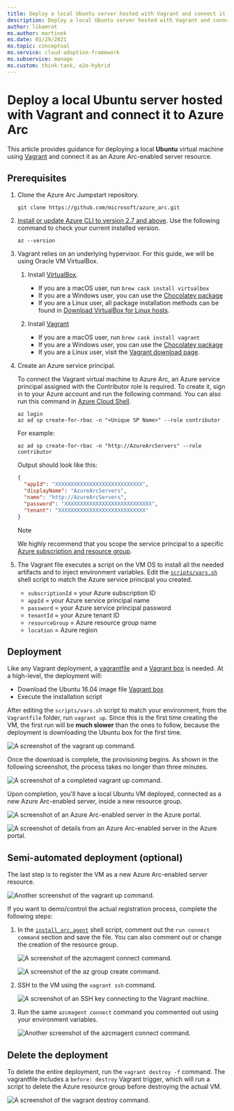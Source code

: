```yaml
---
title: Deploy a local Ubuntu server hosted with Vagrant and connect it to Azure Arc
description: Deploy a local Ubuntu server hosted with Vagrant and connect it to Azure Arc.
author: likamrat
ms.author: martinek
ms.date: 01/29/2021
ms.topic: conceptual
ms.service: cloud-adoption-framework
ms.subservice: manage
ms.custom: think-tank, e2e-hybrid
---
```


# Deploy a local Ubuntu server hosted with Vagrant and connect it to Azure Arc

This article provides guidance for deploying a local **Ubuntu** virtual machine using [Vagrant](https://www.vagrantup.com/) and connect it as an Azure Arc-enabled server resource.

## Prerequisites

1. Clone the Azure Arc Jumpstart repository.

    ```console
    git clone https://github.com/microsoft/azure_arc.git
    ```

2. [Install or update Azure CLI to version 2.7 and above](/cli/azure/install-azure-cli). Use the following command to check your current installed version.

    ```console
    az --version
    ```

3. Vagrant relies on an underlying hypervisor. For this guide, we will be using Oracle VM VirtualBox.

    1. Install [VirtualBox](https://www.virtualbox.org/wiki/Downloads).

        - If you are a macOS user, run `brew cask install virtualbox`
        - If you are a Windows user, you can use the [Chocolatey package](https://community.chocolatey.org/packages/virtualbox)
        - If you are a Linux user, all package installation methods can be found in [Download VirtualBox for Linux hosts](https://www.virtualbox.org/wiki/Linux_Downloads).

    2. Install [Vagrant](https://www.vagrantup.com/docs/installation)

        - If you are a macOS user, run `brew cask install vagrant`
        - If you are a Windows user, you can use the [Chocolatey package](https://community.chocolatey.org/packages/vagrant)
        - If you are a Linux user, visit the [Vagrant download page](https://www.vagrantup.com/downloads).

4. Create an Azure service principal.

    To connect the Vagrant virtual machine to Azure Arc, an Azure service principal assigned with the Contributor role is required. To create it, sign in to your Azure account and run the following command. You can also run this command in [Azure Cloud Shell](https://shell.azure.com/).

    ```console
    az login
    az ad sp create-for-rbac -n "<Unique SP Name>" --role contributor
    ```

    For example:

    ```console
    az ad sp create-for-rbac -n "http://AzureArcServers" --role contributor
    ```

    Output should look like this:

    ```json
    {
      "appId": "XXXXXXXXXXXXXXXXXXXXXXXXXXXX",
      "displayName": "AzureArcServers",
      "name": "http://AzureArcServers",
      "password": "XXXXXXXXXXXXXXXXXXXXXXXXXXXX",
      "tenant": "XXXXXXXXXXXXXXXXXXXXXXXXXXXX"
    }
    ```

    > [!NOTE]
    > We highly recommend that you scope the service principal to a specific [Azure subscription and resource group](/cli/azure/ad/sp).

5. The Vagrant file executes a script on the VM OS to install all the needed artifacts and to inject environment variables. Edit the [`scripts/vars.sh`](https://github.com/microsoft/azure_arc/blob/main/azure_arc_servers_jumpstart/local/vagrant/ubuntu/scripts/vars.sh) shell script to match the Azure service principal you created.

    - `subscriptionId` = your Azure subscription ID
    - `appId` = your Azure service principal name
    - `password` = your Azure service principal password
    - `tenantId` = your Azure tenant ID
    - `resourceGroup` = Azure resource group name
    - `location` = Azure region

## Deployment

Like any Vagrant deployment, a [vagrantfile](https://github.com/microsoft/azure_arc/blob/main/azure_arc_servers_jumpstart/local/vagrant/ubuntu/Vagrantfile) and a [Vagrant box](https://www.vagrantup.com/docs/boxes) is needed. At a high-level, the deployment will:

- Download the Ubuntu 16.04 image file [Vagrant box](https://app.vagrantup.com/ubuntu/boxes/xenial64)
- Execute the installation script

After editing the `scripts/vars.sh` script to match your environment, from the `Vagrantfile` folder, run `vagrant up`. Since this is the first time creating the VM, the first run will be **much slower** than the ones to follow, because the deployment is downloading the Ubuntu box for the first time.

![A screenshot of the `vagrant up` command.](./media/local-vagrant/vagrant-ubuntu-vagrant-up.png)

Once the download is complete, the provisioning begins. As shown in the following screenshot, the process takes no longer than three minutes.

![A screenshot of a completed `vagrant up` command.](./media/local-vagrant/vagrant-ubuntu-vagrant-up-complete.png)

Upon completion, you'll have a local Ubuntu VM deployed, connected as a new Azure Arc-enabled server, inside a new resource group.

![A screenshot of an Azure Arc-enabled server in the Azure portal.](./media/local-vagrant/vagrant-ubuntu-server.png)

![A screenshot of details from an Azure Arc-enabled server in the Azure portal.](./media/local-vagrant/vagrant-ubuntu-server-details.png)

## Semi-automated deployment (optional)

The last step is to register the VM as a new Azure Arc-enabled server resource.

![Another screenshot of the `vagrant up` command.](./media/local-vagrant/vagrant-ubuntu-vagrant-up-2.png)

If you want to demo/control the actual registration process, complete the following steps:

1. In the [`install_arc_agent`](https://github.com/microsoft/azure_arc/blob/main/azure_arc_servers_jumpstart/local/vagrant/ubuntu/scripts/install_arc_agent.sh) shell script, comment out the `run connect command` section and save the file. You can also comment out or change the creation of the resource group.

    ![A screenshot of the `azcmagent connect` command.](./media/local-vagrant/vagrant-ubuntu-azcmagent.png)

    ![A screenshot of the `az group create` command.](./media/local-vagrant/vagrant-ubuntu-az-group-create.png)

2. SSH to the VM using the `vagrant ssh` command.

    ![A screenshot of an SSH key connecting to the Vagrant machine.](./media/local-vagrant/vagrant-ubuntu-ssh.png)

3. Run the same `azcmagent connect` command you commented out using your environment variables.

    ![Another screenshot of the `azcmagent connect` command.](./media/local-vagrant/vagrant-ubuntu-azcmagent-2.png)

## Delete the deployment

To delete the entire deployment, run the `vagrant destroy -f` command. The vagrantfile includes a `before: destroy` Vagrant trigger, which will run a script to delete the Azure resource group before destroying the actual VM.

![A screenshot of the `vagrant destroy` command.](./media/local-vagrant/vagrant-ubuntu-vagrant-destroy.png)

